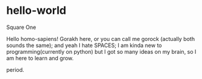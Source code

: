 # hello-world
Square One

Hello homo-sapiens!
Gorakh here, or you can call me gorock (actually both sounds the same);
  and yeah I hate SPACES;
I am kinda new to programming(currently on python) but I got so many ideas on my brain, so I am here to learn and grow.

  period.
 

